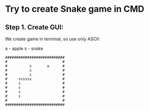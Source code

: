 # Try to create Snake game in CMD

## Step 1. Create GUI:
We create game in terminal, so use only ASCII:

a - apple
s - snake

```
###########################
#                         #
#          s       a      #
#          s              #
#          s              #
#     ssssss              #
#     s                   #
#     s                   #
#     s                   #
#     s                   #
#                         #
###########################
```

